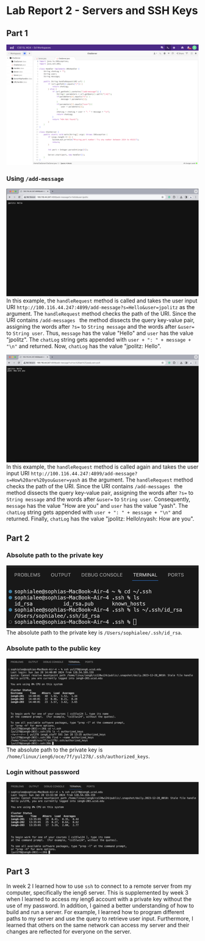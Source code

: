 # Lab Report 2 - Servers and SSH Keys
## Part 1
![Image](chatservercode.png)
### Using ```/add-message```
![Image](chatserver(1).png)
In this example, the ```handleRequest``` method is called and takes the user input URI ```http://100.116.44.247:4899/add-message?s=Hello&user=jpolitz``` as the argument. The ```handleRequest``` method checks the path of the URI. Since the URI contains ```/add-messages ``` the method dissects the query key-value pair, assigning the words after ```?s=``` to ```String message``` and the words after ```&user=``` to ```String user```. Thus, ```message``` has the value "Hello" and ```user``` has the value "jpolitz". The ```chatLog``` string gets appended with ```user + ": " + message + "\n"``` and returned. Now, ```chatLog``` has the value "jpolitz: Hello".

![Image](chatserver(2).png)
In this example, the ```handleRequest``` method is called again and takes the user input URI ```http://100.116.44.247:4899/add-message?s=How%20are%20you&user=yash``` as the argument. The ```handleRequest``` method checks the path of the URI. Since the URI contains ```/add-messages ``` the method dissects the query key-value pair, assigning the words after ```?s=``` to ```String message``` and the words after ```&user=``` to ```String user```. Consequently, ```message``` has the value "How are you" and ```user``` has the value "yash". The ```chatLog``` string gets appended with ```user + ": " + message + "\n"``` and returned. Finally, ```chatLog``` has the value "jpolitz: Hello\nyash: How are you".   

## Part 2
### Absolute path to the private key
![Image](privatekey.png)
The absolute path to the private key is ```/Users/sophialee/.ssh/id_rsa```.

### Absolute path to the public key
![Image](publickey.png)
The absolute path to the private key is ```/home/linux/ieng6/oce/7f/yul278/.ssh/authorized_keys```.

### Login without password
![Image](loginwithoutkey.png)

## Part 3
In week 2 I learned how to use ```ssh``` to connect to a remote server from my computer, specifically the ieng6 server. This is supplemented by week 3 when I learned to access my ieng6 account with a private key without the use of my password. In addition, I gained a better understanding of how to build and run a server. For example, I learned how to program different paths to my server and use the query to retrieve user input. Furthermore, I learned that others on the same network can access my server and their changes are reflected for everyone on the server. 







